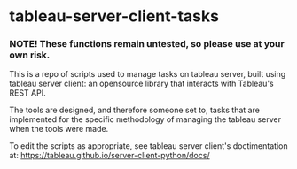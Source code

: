 # tableau-server-client-tasks

### NOTE! These functions remain untested, so please use at your own risk.

This is a repo of scripts used to manage tasks on tableau server, built using tableau server client: an opensource library that interacts with Tableau's REST API.

The tools are designed, and therefore someone set to, tasks that are implemented for the specific methodology of managing the tableau server when the tools were made.

To edit the scripts as appropriate, see tableau server client's doctimentation at: https://tableau.github.io/server-client-python/docs/
